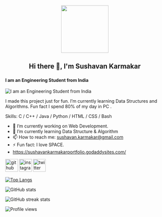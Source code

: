<h1> <p align="center"> <img src="https://media.tenor.com/GCySsw-9YXUAAAAC/hi.gif" width="150">
<h2> <p align="center"> Hi there 👋, I'm Sushavan Karmakar 


### 
#### I am an Engineering Student from India
![I am an Engineering Student from India](https://wallpapercave.com/wp/wp1828912.png)

I made this project just for fun. I’m currently learning Data Structures and Algorithms. Fun fact I spend 80% of my day in PC .

Skills: C / C++ / Java / Python / HTML / CSS / Bash

- 🔭 I’m currently working on Web Development. 
- 🌱 I’m currently learning Data Structure & Algorithm 
- 📫 How to reach me: sushavan.karmakar@gmail.com 
- ⚡ Fun fact: I love SPACE. 
- https://sushavankarmakarportfolio.godaddysites.com/


[<img src='https://cdn.jsdelivr.net/npm/simple-icons@3.0.1/icons/github.svg' alt='github' height='40'>](https://github.com/Sushavan20)  [<img src='https://cdn.jsdelivr.net/npm/simple-icons@3.0.1/icons/instagram.svg' alt='instagram' height='40'>](https://www.instagram.com/sushavan20/)  [<img src='https://cdn.jsdelivr.net/npm/simple-icons@3.0.1/icons/twitter.svg' alt='twitter' height='40'>](https://twitter.com/@iamgublu)  

[![Top Langs](https://github-readme-stats.vercel.app/api/top-langs/?username=Sushavan20)](https://github.com/anuraghazra/github-readme-stats)

![GitHub stats](https://github-readme-stats.vercel.app/api?username=Sushavan20&show_icons=true)  

![GitHub streak stats](https://github-readme-streak-stats.herokuapp.com/?user=Sushavan20)  

![Profile views](https://gpvc.arturio.dev/Sushavan20)  
